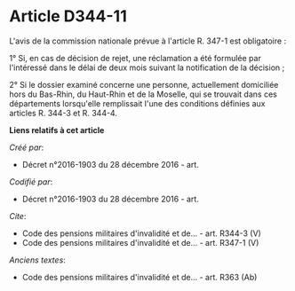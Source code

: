 # Article D344-11

L'avis de la commission nationale prévue à l'article R. 347-1 est obligatoire :

1° Si, en cas de décision de rejet, une réclamation a été formulée par l'intéressé dans le délai de deux mois suivant la
notification de la décision ;

2° Si le dossier examiné concerne une personne, actuellement domiciliée hors du Bas-Rhin, du Haut-Rhin et de la Moselle, qui
se trouvait dans ces départements lorsqu'elle remplissait l'une des conditions définies aux articles R. 344-3 et R. 344-4.

**Liens relatifs à cet article**

_Créé par_:

  - Décret n°2016-1903 du 28 décembre 2016 - art.

_Codifié par_:

  - Décret n°2016-1903 du 28 décembre 2016 - art.

_Cite_:

  - Code des pensions militaires d'invalidité et de... - art. R344-3 (V)
  - Code des pensions militaires d'invalidité et de... - art. R347-1 (V)

_Anciens textes_:

  - Code des pensions militaires d'invalidité et de... - art. R363 (Ab)
